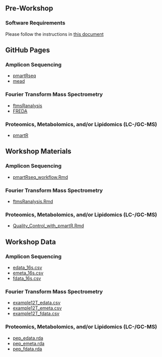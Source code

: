 ## Pre-Workshop

### Software Requirements
Please follow the instructions in [this document](Software_Requirements_2019.pdf)

## GitHub Pages

### Amplicon Sequencing
* [pmartRseq](https://github.com/pmartR/pmartRseq)
* [mead](https://github.com/pmartR/mead)

### Fourier Transform Mass Spectrometry
* [ftmsRanalysis](https://github.com/EMSL-Computing/ftmsRanalysis)
* [FREDA](https://msc-viz.emsl.pnnl.gov/FREDA)

### Proteomics, Metabolomics, and/or Lipidomics (LC-/GC-MS)
* [pmartR](https://github.com/pmartR/pmartR)

## Workshop Materials

### Amplicon Sequencing
* <a href="pmartRseq_workflow.Rmd" download> pmartRseq\_workflow.Rmd </a>

### Fourier Transform Mass Spectrometry
* <a href="ftmsRanalysis.Rmd" download> ftmsRanalysis.Rmd </a>

### Proteomics, Metabolomics, and/or Lipidomics (LC-/GC-MS)
* <a href="Quality_Control_with_pmartR.Rmd" download> Quality\_Control\_with\_pmartR.Rmd </a>

## Workshop Data

### Amplicon Sequencing
* <a href="edata_16s.csv" download> edata\_16s.csv </a>
* <a href="emeta_16s.csv" download> emeta\_16s.csv </a>
* <a href="fdata_16s.csv" download> fdata\_16s.csv </a>

### Fourier Transform Mass Spectrometry
* <a href="example12T_edata.csv" download> example12T\_edata.csv </a>
* <a href="example12T_emeta.csv" download> example12T\_emeta.csv </a>
* <a href="example12T_fdata.csv" download> example12T\_fdata.csv </a>

### Proteomics, Metabolomics, and/or Lipidomics (LC-/GC-MS)
* <a href="pep_edata.rda" download> pep\_edata.rda </a>
* <a href="pep_emeta.rda" download> pep\_emeta.rda </a>
* <a href="pep_fdata.rda" download> pep\_fdata.rda </a>

